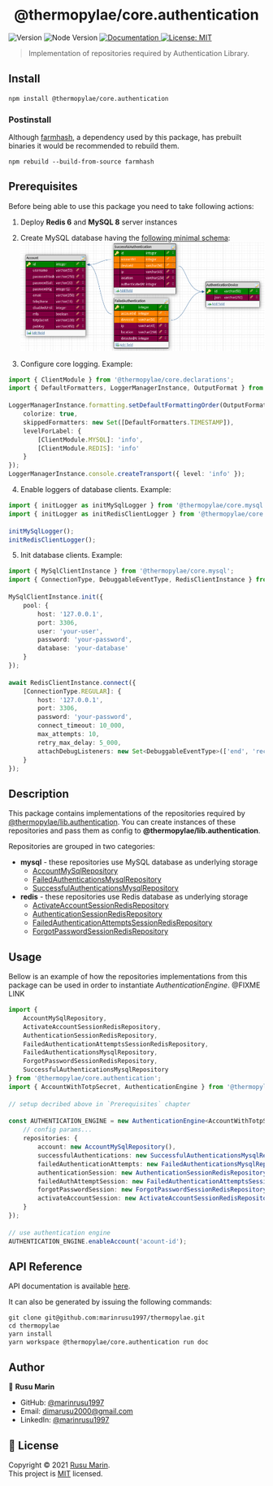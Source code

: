 <h1 align="center">@thermopylae/core.authentication</h1>
<p>
  <img alt="Version" src="https://img.shields.io/badge/version-0.0.1-blue.svg?cacheSeconds=2592000" />
  <img alt="Node Version" src="https://img.shields.io/badge/node-%3E%3D16-blue.svg"/>
<a href="https://marinrusu1997.github.io/thermopylae/core.authentication/index.html" target="_blank">
  <img alt="Documentation" src="https://img.shields.io/badge/documentation-yes-brightgreen.svg" />
</a>
<a href="https://github.com/marinrusu1997/thermopylae/blob/master/LICENSE" target="_blank">
  <img alt="License: MIT" src="https://img.shields.io/badge/License-MIT-yellow.svg" />
</a>
</p>

> Implementation of repositories required by Authentication Library.

## Install

```sh
npm install @thermopylae/core.authentication
```

### Postinstall

Although [farmhash](https://www.npmjs.com/package/farmhash), a dependency used by this package, has prebuilt binaries
it would be recommended to rebuild them.

```shell
npm rebuild --build-from-source farmhash
```

## Prerequisites

Before being able to use this package you need to take following actions:

1. Deploy **Redis 6** and **MySQL 8** server instances

2. Create MySQL database having the [following minimal schema][test-fixtures-sql-schema]:
   <a href="https://dbdesigner.page.link/LwHWf38hE89bgQvm7">
   <img src="https://raw.githubusercontent.com/marinrusu1997/thermopylae/master/assets/img/thermopylae-db-schema.png">
   </a>

3. Configure core logging. Example:

```typescript
import { ClientModule } from '@thermopylae/core.declarations';
import { DefaultFormatters, LoggerManagerInstance, OutputFormat } from '@thermopylae/core.logger';

LoggerManagerInstance.formatting.setDefaultFormattingOrder(OutputFormat.PRINTF, {
	colorize: true,
	skippedFormatters: new Set([DefaultFormatters.TIMESTAMP]),
	levelForLabel: {
		[ClientModule.MYSQL]: 'info',
		[ClientModule.REDIS]: 'info'
	}
});
LoggerManagerInstance.console.createTransport({ level: 'info' });
```

4. Enable loggers of database clients. Example:

```typescript
import { initLogger as initMySqlLogger } from '@thermopylae/core.mysql';
import { initLogger as initRedisClientLogger } from '@thermopylae/core.redis';

initMySqlLogger();
initRedisClientLogger();
```

5. Init database clients. Example:

```typescript
import { MySqlClientInstance } from '@thermopylae/core.mysql';
import { ConnectionType, DebuggableEventType, RedisClientInstance } from '@thermopylae/core.redis';

MySqlClientInstance.init({
	pool: {
		host: '127.0.0.1',
		port: 3306,
		user: 'your-user',
		password: 'your-password',
		database: 'your-database'
	}
});

await RedisClientInstance.connect({
	[ConnectionType.REGULAR]: {
		host: '127.0.0.1',
		port: 3306,
		password: 'your-password',
		connect_timeout: 10_000,
		max_attempts: 10,
		retry_max_delay: 5_000,
		attachDebugListeners: new Set<DebuggableEventType>(['end', 'reconnecting'])
	}
});
```

## Description

This package contains implementations of the repositories required by [@thermopylae/lib.authentication][lib-authentication-link].
You can create instances of these repositories and pass them as config to **@thermopylae/lib.authentication**.

Repositories are grouped in two categories:

- **mysql** - these repositories use MySQL database as underlying storage
    - [AccountMySqlRepository](https://marinrusu1997.github.io/thermopylae/core.authentication/classes/repositories_mysql_account.accountmysqlrepository.html)
    - [FailedAuthenticationsMysqlRepository](https://marinrusu1997.github.io/thermopylae/core.authentication/classes/repositories_mysql_failed_authentications.failedauthenticationsmysqlrepository.html)
    - [SuccessfulAuthenticationsMysqlRepository](https://marinrusu1997.github.io/thermopylae/core.authentication/classes/repositories_mysql_successful_authentication.successfulauthenticationsmysqlrepository.html)
- **redis** - these repositories use Redis database as underlying storage
    - [ActivateAccountSessionRedisRepository](https://marinrusu1997.github.io/thermopylae/core.authentication/classes/repositories_redis_activate_account_session.activateaccountsessionredisrepository.html)
    - [AuthenticationSessionRedisRepository](https://marinrusu1997.github.io/thermopylae/core.authentication/classes/repositories_redis_authentication_session.authenticationsessionredisrepository.html)
    - [FailedAuthenticationAttemptsSessionRedisRepository](https://marinrusu1997.github.io/thermopylae/core.authentication/classes/repositories_redis_failed_authentications_session.failedauthenticationattemptssessionredisrepository.html)
    - [ForgotPasswordSessionRedisRepository](https://marinrusu1997.github.io/thermopylae/core.authentication/classes/repositories_redis_forgot_password_session.forgotpasswordsessionredisrepository.html)

## Usage

Bellow is an example of how the repositories implementations from this package can be used in order to instantiate _AuthenticationEngine_. @FIXME LINK

```typescript
import {
	AccountMySqlRepository,
	ActivateAccountSessionRedisRepository,
	AuthenticationSessionRedisRepository,
	FailedAuthenticationAttemptsSessionRedisRepository,
	FailedAuthenticationsMysqlRepository,
	ForgotPasswordSessionRedisRepository,
	SuccessfulAuthenticationsMysqlRepository
} from '@thermopylae/core.authentication';
import { AccountWithTotpSecret, AuthenticationEngine } from '@thermopylae/lib.authentication';

// setup decribed above in `Prerequisites` chapter

const AUTHENTICATION_ENGINE = new AuthenticationEngine<AccountWithTotpSecret>({
	// config params...
	repositories: {
		account: new AccountMySqlRepository(),
		successfulAuthentications: new SuccessfulAuthenticationsMysqlRepository(),
		failedAuthenticationAttempts: new FailedAuthenticationsMysqlRepository(),
		authenticationSession: new AuthenticationSessionRedisRepository('actv-acc'),
		failedAuthAttemptSession: new FailedAuthenticationAttemptsSessionRedisRepository('fail-auth'),
		forgotPasswordSession: new ForgotPasswordSessionRedisRepository('fgt-pwd'),
		activateAccountSession: new ActivateAccountSessionRedisRepository('actv-acc')
	}
});

// use authentication engine
AUTHENTICATION_ENGINE.enableAccount('acount-id');
```

## API Reference

API documentation is available [here][api-doc-link].

It can also be generated by issuing the following commands:

```shell
git clone git@github.com:marinrusu1997/thermopylae.git
cd thermopylae
yarn install
yarn workspace @thermopylae/core.authentication run doc
```

## Author

👤 **Rusu Marin**

- GitHub: [@marinrusu1997](https://github.com/marinrusu1997)
- Email: [dimarusu2000@gmail.com](mailto:dimarusu2000@gmail.com)
- LinkedIn: [@marinrusu1997](https://www.linkedin.com/in/rusu-marin-1638b0156/)

## 📝 License

Copyright © 2021 [Rusu Marin](https://github.com/marinrusu1997). <br/>
This project is [MIT](https://github.com/marinrusu1997/thermopylae/blob/master/LICENSE) licensed.

[api-doc-link]: https://marinrusu1997.github.io/thermopylae/core.authentication/index.html
[lib-authentication-link]: https://marinrusu1997.github.io/thermopylae/lib-authentication/index.html
[test-fixtures-sql-schema]: https://github.com/marinrusu1997/thermopylae/blob/master/packages/core.authentication/test/fixtures/setup.sql
